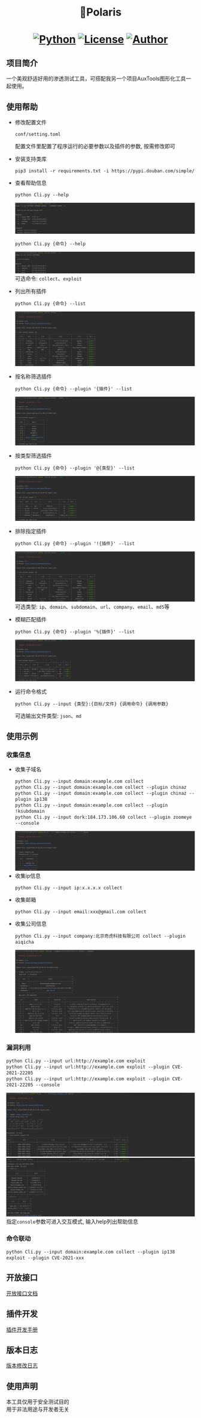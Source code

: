 <h1 align="center">🌟Polaris</h1>
<h1 align="center">

[![Python](https://img.shields.io/badge/python-3.6+-blue.svg)](https://www.python.org/)
[![License](https://img.shields.io/badge/license-GPLv3-fe5f55.svg)](https://raw.githubusercontent.com/doimet/Fish/master/docs/LICENSE)
[![Author](https://img.shields.io/badge/author-浮鱼-28b78d)](https://github.com/doimet)
</h1>

## 项目简介

一个美观舒适好用的渗透测试工具，可搭配我另一个项目AuxTools图形化工具一起使用。

## 使用帮助

+ 修改配置文件
    ```
    conf/setting.toml
    ```
  配置文件里配置了程序运行的必要参数以及插件的参数, 按需修改即可
+ 安装支持类库
    ```shell script
    pip3 install -r requirements.txt -i https://pypi.douban.com/simple/
    ```
+ 查看帮助信息
    ```shell script
    python Cli.py --help
    ```
  ![Image](docs/images/screenshot_01.png)
    ```shell script
    python Cli.py {命令} --help
    ```
  ![Image](docs/images/screenshot_02.png)
  可选命令: `collect`、`exploit`

+ 列出所有插件
    ```shell script
    python Cli.py {命令} --list
    ```
  ![Image](docs/images/screenshot_03.png)
+ 按名称筛选插件
    ```shell script
    python Cli.py {命令} --plugin '{插件}' --list
    ```
  ![Image](docs/images/screenshot_04.png)
+ 按类型筛选插件
    ```shell script
    python Cli.py {命令} --plugin '@{类型}' --list
    ```
  ![Image](docs/images/screenshot_05.png)
+ 排除指定插件
    ```shell script
    python Cli.py {命令} --plugin '!{插件}' --list
    ```
  ![Image](docs/images/screenshot_06.png)
  可选类型: `ip`、`domain`、`subdomain`、`url`、`company`、`email`、`md5`等
+ 模糊匹配插件
    ```shell script
    python Cli.py {命令} --plugin '%{插件}' --list
    ```
  ![Image](docs/images/screenshot_07.png)
+ 运行命令格式
    ```shell script
    python Cli.py --input {类型}:{目标/文件} {调用命令} {调用参数}
    ```
  可选输出文件类型: `json`、`md`

## 使用示例

### 收集信息

+ 收集子域名
    ```shell script
    python Cli.py --input domain:example.com collect
    python Cli.py --input domain:example.com collect --plugin chinaz
    python Cli.py --input domain:example.com collect --plugin chinaz --plugin ip138
    python Cli.py --input domain:example.com collect --plugin !ksubdomain
    python Cli.py --input dork:184.173.106.60 collect --plugin zoomeye --console
    ```
  ![Image](docs/images/screenshot_08.png)
+ 收集ip信息
    ```shell script
    python Cli.py --input ip:x.x.x.x collect
    ```
+ 收集邮箱
    ```shell script
    python Cli.py --input email:xxx@gmail.com collect
    ```
+ 收集公司信息
    ```shell script
    python Cli.py --input company:北京奇虎科技有限公司 collect --plugin aiqicha
    ```
  ![Image](docs/images/screenshot_09.png)

### 漏洞利用

```shell script
python Cli.py --input url:http://example.com exploit
python Cli.py --input url:http://example.com exploit --plugin CVE-2021-22205
python Cli.py --input url:http://example.com exploit --plugin CVE-2021-22205 --console
```

![Image](docs/images/screenshot_10.png)
![Image](docs/images/screenshot_11.png)
指定`console`参数可进入交互模式, 输入help列出帮助信息

### 命令联动

```shell script
python Cli.py --input domain:example.com collect --plugin ip138 exploit --plugin CVE-2021-xxx 
```

## 开放接口

[开放接口文档](docs/API.md)

## 插件开发

[插件开发手册](docs/DEVELOPMENT.md)

## 版本日志

[版本修改日志](docs/CHANGELOG.md)

## 使用声明

本工具仅用于安全测试目的   
用于非法用途与开发者无关   
